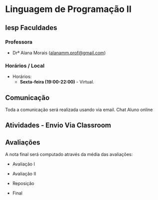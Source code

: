 # Linguagem de Programação II

## Iesp Faculdades

### Professora

* Drª Alana Morais ([alanamm.prof@gmail.com](mailto:alanamm.prof@gmail.com))

### Horários / Local

* Horários:
  - **Sexta-feira (19:00-22:00)** - Virtual.

## Comunicação

Toda a comunicação será realizada usando via email.
Chat Aluno online

## Atividades - Envio Via Classroom

## Avaliações

A nota final será computado através da média das avaliações:

* Avaliação I 
* Avaliação II 

* Reposição
* Final
